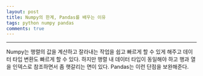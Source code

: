 ```yaml
---
layout: post
title: Numpy의 한계, Pandas를 배우는 이유
tags: python numpy pandas
comments: true
---
```

  
---
  
Numpy는 행렬의 값을 계산하고 잘라내는 작업을 쉽고 빠르게 할 수 있게 해주고 데이터 타입 변환도 빠르게 할 수 있다. 하지만 행렬 내 데이터 타입이 동일해야 하고 행과 열을 인덱스로 참조하면서 좀 햇갈리는 면이 있다. Pandas는 이런 단점을 보완해준다.  
  
  